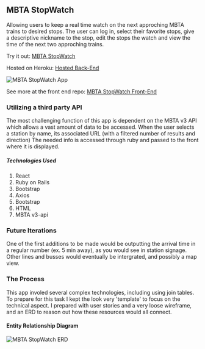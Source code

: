 ## MBTA StopWatch

Allowing users to keep a real time watch on the next approching MBTA trains to desired stops. The user can log in, select their favorite stops, give a descriptive nickname to the stop, edit the stops the watch and view the time of the next two approching trains.

Try it out:
[MBTA StopWatch](https://derekmurphy1993.github.io/MBTA-StopWatch-Front-End/#/)

Hosted on Heroku:
[Hosted Back-End](https://dashboard.heroku.com/apps/mysterious-meadow-86656)

![MBTA StopWatch App](https://i.imgur.com/m9qlckm.png)




See more at the front end repo:
[MBTA StopWatch Front-End](https://github.com/derekmurphy1993/MBTA-StopWatch-front-End)

### Utilizing a third party API
The most challenging function of this app is dependent on the MBTA v3 API which
allows a vast amount of data to be accessed. When the user selects a station by name, its associated URL (with a filtered number of results and direction) The needed info is accessed through ruby and passed
to the front where it is displayed.

##### Technologies Used
1. React
2. Ruby on Rails
3. Bootstrap
4. Axios
4. Bootstrap
5. HTML
6. MBTA v3-api

### Future Iterations

One of the first additions to be made would be outputting the arrival time in a regular number (ex. 5 min away), as you would see in station signage. Other lines and busses would eventually be intergrated, and possibly a map view.

### The Process
This app involed several complex technologies, including using join tables. To prepare for this task I kept the look very 'template' to focus on the technical aspect. I prepared with user stories and a very loose wireframe, and an ERD to reason out how these resources would all connect.

#### Entity Relationship Diagram

![MBTA StopWatch ERD](https://i.imgur.com/6TRKxwY.jpg)
